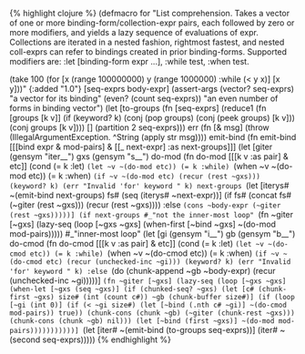 {% highlight clojure %}
(defmacro for
  "List comprehension. Takes a vector of one or more
   binding-form/collection-expr pairs, each followed by zero or more
   modifiers, and yields a lazy sequence of evaluations of expr.
   Collections are iterated in a nested fashion, rightmost fastest,
   and nested coll-exprs can refer to bindings created in prior
   binding-forms.  Supported modifiers are: :let [binding-form expr ...],
   :while test, :when test.

  (take 100 (for [x (range 100000000) y (range 1000000) :while (< y x)] [x y]))"
  {:added "1.0"}
  [seq-exprs body-expr]
  (assert-args
     (vector? seq-exprs) "a vector for its binding"
     (even? (count seq-exprs)) "an even number of forms in binding vector")
  (let [to-groups (fn [seq-exprs]
                    (reduce1 (fn [groups [k v]]
                              (if (keyword? k)
                                (conj (pop groups) (conj (peek groups) [k v]))
                                (conj groups [k v])))
                            [] (partition 2 seq-exprs)))
        err (fn [& msg] (throw (IllegalArgumentException. ^String (apply str msg))))
        emit-bind (fn emit-bind [[[bind expr & mod-pairs]
                                  & [[_ next-expr] :as next-groups]]]
                    (let [giter (gensym "iter__")
                          gxs (gensym "s__")
                          do-mod (fn do-mod [[[k v :as pair] & etc]]
                                   (cond
                                     (= k :let) `(let ~v ~(do-mod etc))
                                     (= k :while) `(when ~v ~(do-mod etc))
                                     (= k :when) `(if ~v
                                                    ~(do-mod etc)
                                                    (recur (rest ~gxs)))
                                     (keyword? k) (err "Invalid 'for' keyword " k)
                                     next-groups
                                      `(let [iterys# ~(emit-bind next-groups)
                                             fs# (seq (iterys# ~next-expr))]
                                         (if fs#
                                           (concat fs# (~giter (rest ~gxs)))
                                           (recur (rest ~gxs))))
                                     :else `(cons ~body-expr
                                                  (~giter (rest ~gxs)))))]
                      (if next-groups
                        #_"not the inner-most loop"
                        `(fn ~giter [~gxs]
                           (lazy-seq
                             (loop [~gxs ~gxs]
                               (when-first [~bind ~gxs]
                                 ~(do-mod mod-pairs)))))
                        #_"inner-most loop"
                        (let [gi (gensym "i__")
                              gb (gensym "b__")
                              do-cmod (fn do-cmod [[[k v :as pair] & etc]]
                                        (cond
                                          (= k :let) `(let ~v ~(do-cmod etc))
                                          (= k :while) `(when ~v ~(do-cmod etc))
                                          (= k :when) `(if ~v
                                                         ~(do-cmod etc)
                                                         (recur
                                                           (unchecked-inc ~gi)))
                                          (keyword? k)
                                            (err "Invalid 'for' keyword " k)
                                          :else
                                            `(do (chunk-append ~gb ~body-expr)
                                                 (recur (unchecked-inc ~gi)))))]
                          `(fn ~giter [~gxs]
                             (lazy-seq
                               (loop [~gxs ~gxs]
                                 (when-let [~gxs (seq ~gxs)]
                                   (if (chunked-seq? ~gxs)
                                     (let [c# (chunk-first ~gxs)
                                           size# (int (count c#))
                                           ~gb (chunk-buffer size#)]
                                       (if (loop [~gi (int 0)]
                                             (if (< ~gi size#)
                                               (let [~bind (.nth c# ~gi)]
                                                 ~(do-cmod mod-pairs))
                                               true))
                                         (chunk-cons
                                           (chunk ~gb)
                                           (~giter (chunk-rest ~gxs)))
                                         (chunk-cons (chunk ~gb) nil)))
                                     (let [~bind (first ~gxs)]
                                       ~(do-mod mod-pairs)))))))))))]
    `(let [iter# ~(emit-bind (to-groups seq-exprs))]
        (iter# ~(second seq-exprs)))))
{% endhighlight %}
